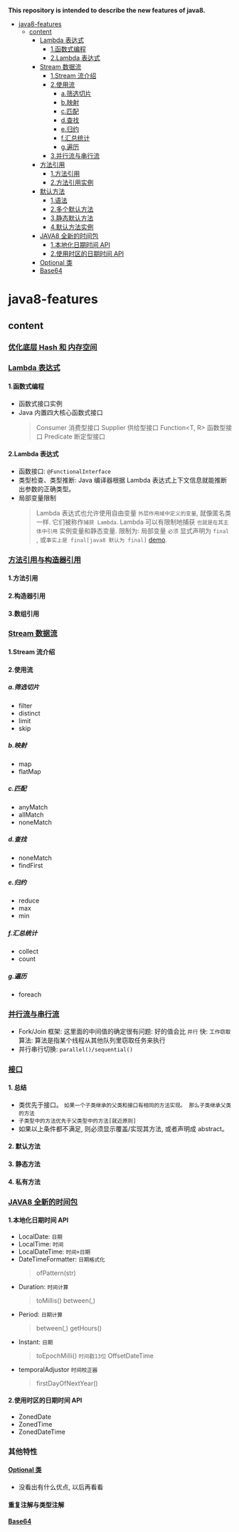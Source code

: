**This repository is intended to describe the new features of java8.**

- [java8-features](#java8-features)
  - [content](#content)
    - [Lambda 表达式](#lambda-%E8%A1%A8%E8%BE%BE%E5%BC%8F)
      - [1.函数式编程](#1%E5%87%BD%E6%95%B0%E5%BC%8F%E7%BC%96%E7%A8%8B)
      - [2.Lambda 表达式](#2lambda-%E8%A1%A8%E8%BE%BE%E5%BC%8F)
    - [Stream 数据流](#stream-%E6%95%B0%E6%8D%AE%E6%B5%81)
      - [1.Stream 流介绍](#1stream-%E6%B5%81%E4%BB%8B%E7%BB%8D)
      - [2.使用流](#2%E4%BD%BF%E7%94%A8%E6%B5%81)
        - [a.筛选切片](#a%E7%AD%9B%E9%80%89%E5%88%87%E7%89%87)
        - [b.映射](#b%E6%98%A0%E5%B0%84)
        - [c.匹配](#c%E5%8C%B9%E9%85%8D)
        - [d.查找](#d%E6%9F%A5%E6%89%BE)
        - [e.归约](#e%E5%BD%92%E7%BA%A6)
        - [f.汇总统计](#f%E6%B1%87%E6%80%BB%E7%BB%9F%E8%AE%A1)
        - [g.遍历](#g%E9%81%8D%E5%8E%86)
      - [3.并行流与串行流](#3%E5%B9%B6%E8%A1%8C%E6%B5%81%E4%B8%8E%E4%B8%B2%E8%A1%8C%E6%B5%81)
    - [方法引用](#%E6%96%B9%E6%B3%95%E5%BC%95%E7%94%A8)
      - [1.方法引用](#1%E6%96%B9%E6%B3%95%E5%BC%95%E7%94%A8)
      - [2.方法引用实例](#2%E6%96%B9%E6%B3%95%E5%BC%95%E7%94%A8%E5%AE%9E%E4%BE%8B)
    - [默认方法](#%E9%BB%98%E8%AE%A4%E6%96%B9%E6%B3%95)
      - [1.语法](#1%E8%AF%AD%E6%B3%95)
      - [2.多个默认方法](#2%E5%A4%9A%E4%B8%AA%E9%BB%98%E8%AE%A4%E6%96%B9%E6%B3%95)
      - [3.静态默认方法](#3%E9%9D%99%E6%80%81%E9%BB%98%E8%AE%A4%E6%96%B9%E6%B3%95)
      - [4.默认方法实例](#4%E9%BB%98%E8%AE%A4%E6%96%B9%E6%B3%95%E5%AE%9E%E4%BE%8B)
    - [JAVA8 全新的时间包](#java8-%E5%85%A8%E6%96%B0%E7%9A%84%E6%97%B6%E9%97%B4%E5%8C%85)
      - [1.本地化日期时间 API](#1%E6%9C%AC%E5%9C%B0%E5%8C%96%E6%97%A5%E6%9C%9F%E6%97%B6%E9%97%B4-api)
      - [2.使用时区的日期时间 API](#2%E4%BD%BF%E7%94%A8%E6%97%B6%E5%8C%BA%E7%9A%84%E6%97%A5%E6%9C%9F%E6%97%B6%E9%97%B4-api)
    - [Optional 类](#optional-%E7%B1%BB)
    - [Base64](#base64)

# java8-features

## content

### [优化底层 Hash 和 内存空间](./feature/Hash底层优化.md)

### [Lambda 表达式](./feature/Lambda.md)

#### 1.函数式编程

- 函数式接口实例
- Java 内置四大核心函数式接口
  > Consumer<T> 消费型接口
  > Supplier<T> 供给型接口
  > Function<T, R> 函数型接口
  > Predicate<T> 断定型接口

#### 2.Lambda 表达式

- 函数接口: `@FunctionalInterface`
- 类型检查、类型推断: Java 编译器根据 Lambda 表达式上下文信息就能推断出参数的正确类型。
- 局部变量限制
  > Lambda 表达式也允许使用自由变量 `外层作用域中定义的变量`, 就像匿名类一样. 它们被称作`捕获 Lambda`.
  > Lambda 可以有限制地捕获 `也就是在其主体中引用` 实例变量和静态变量. 限制为: 局部变量 `必须` 显式声明为 `final` , 或`事实上是 final[java8 默认为 final]` [demo](./feature/Lambda.md#语法).

### [方法引用与构造器引用](./feature/Reference.md)

#### 1.方法引用

#### 2.构造器引用

#### 3.数组引用

### [Stream 数据流](./feature/Stream.md)

#### 1.Stream 流介绍

#### 2.使用流

##### a.筛选切片

- filter
- distinct
- limit
- skip

##### b.映射

- map
- flatMap

##### c.匹配

- anyMatch
- allMatch
- noneMatch

##### d.查找

- noneMatch
- findFirst

##### e.归约

- reduce
- max
- min

##### f.汇总统计

- collect
- count

##### g.遍历

- foreach

### [并行流与串行流](./feature/parallel.md)

- Fork/Join 框架: 这里面的中间值的确定很有问题: 好的值会比 `并行` 快: `工作窃取`算法: 算法是指某个线程从其他队列里窃取任务来执行
- 并行串行切换: `parallel()/sequential()`

### [接口](./feature/Interface.md)

#### 1. 总结

- 类优先于接口。 `如果一个子类继承的父类和接口有相同的方法实现。 那么子类继承父类的方法`
- `子类型中的方法优先于父类型中的方法[就近原则]`
- 如果以上条件都不满足, 则必须显示覆盖/实现其方法, 或者声明成 abstract。

#### 2. 默认方法

#### 3. 静态方法

#### 4. 私有方法

### [JAVA8 全新的时间包](./feature/DateTime.md)

#### 1.本地化日期时间 API

- LocalDate: `日期`
- LocalTime: `时间`
- LocalDateTime: `时间+日期`
- DateTimeFormatter: `日期格式化`
  > ofPattern(str)
- Duration: `时间计算`
  > toMillis()
  > between(,)
- Period: `日期计算`
  > between(,)
  > getHours()
- Instant: `日期`
  > toEpochMilli() `时间戳13位`
  > OffsetDateTime
- temporalAdjustor `时间校正器`
  > firstDayOfNextYear()

#### 2.使用时区的日期时间 API

- ZonedDate
- ZonedTime
- ZonedDateTime

### 其他特性

#### [Optional 类](./feature/Optional.md)

- 没看出有什么优点, 以后再看看

#### 重复注解与类型注解

#### [Base64](./feature/Base64.md)
